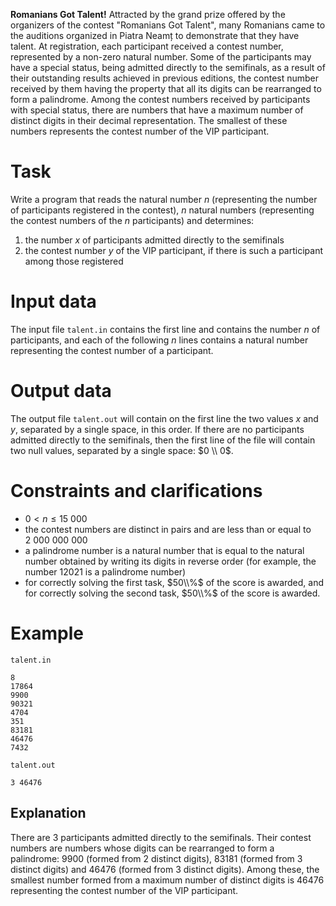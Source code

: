 **Romanians Got Talent!** Attracted by the grand prize offered by the organizers of the contest "Romanians Got Talent", many Romanians came to the auditions organized in Piatra Neamț to demonstrate that they have talent.
At registration, each participant received a contest number, represented by a non-zero natural number. Some of the participants may have a special status, being admitted directly to the semifinals, as a result of their outstanding results achieved in previous editions, the contest number received by them having the property that all its digits can be rearranged to form a palindrome.
Among the contest numbers received by participants with special status, there are numbers that have a maximum number of distinct digits in their decimal representation. The smallest of these numbers represents the contest number of the VIP participant.

# Task

Write a program that reads the natural number $n$ (representing the number of participants registered in the contest), $n$ natural numbers (representing the contest numbers of the $n$ participants) and determines:
1. the number $x$ of participants admitted directly to the semifinals
2. the contest number $y$ of the VIP participant, if there is such a participant among those registered

# Input data

The input file `talent.in` contains the first line and contains the number $n$ of participants, and each of the following $n$ lines contains a natural number representing the contest number of a participant.

# Output data

The output file `talent.out` will contain on the first line the two values $x$ and $y$, separated by a single space, in this order. If there are no participants admitted directly to the semifinals, then the first line of the file will contain two null values, separated by a single space: $0 \\ 0$.

# Constraints and clarifications

* $0 \lt n \leq 15\ 000$
* the contest numbers are distinct in pairs and are less than or equal to $2\ 000\ 000\ 000$
* a palindrome number is a natural number that is equal to the natural number obtained by writing its digits in reverse order (for example, the number $12021$ is a palindrome number)
* for correctly solving the first task, $50\\%$ of the score is awarded, and for correctly solving the second task, $50\\%$ of the score is awarded.

# Example

`talent.in`
```
8
17864
9900
90321
4704
351
83181
46476
7432
```

`talent.out`
```
3 46476
```

## Explanation

There are $3$ participants admitted directly to the semifinals. Their contest numbers are numbers whose digits can be rearranged to form a palindrome: $9900$ (formed from $2$ distinct digits), $83181$ (formed from $3$ distinct digits) and $46476$ (formed from $3$ distinct digits). Among these, the smallest number formed from a maximum number of distinct digits is $46476$ representing the contest number of the VIP participant.